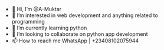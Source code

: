 - 👋 Hi, I’m @A-Muktar
- 👀 I’m interested in web development and anything related to programming
- 🌱 I’m currently learning python 
- 💞️ I’m looking to collaborate on python app development 
- 📫 How to reach me WhatsApp | +23408102075944

<!---
A-Muktar/A-Muktar is a ✨ special ✨ repository because its `README.md` (this file) appears on your GitHub profile.
You can click the Preview link to take a look at your changes.
--->
